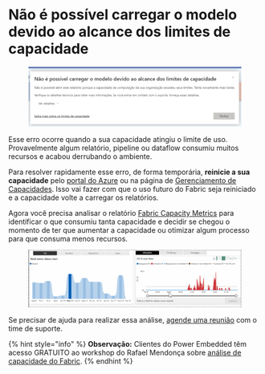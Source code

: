 # Não é possível carregar o modelo devido ao alcance dos limites de capacidade

<figure><img src="../../.gitbook/assets/image (5) (1).png" alt=""><figcaption></figcaption></figure>

Esse erro ocorre quando a sua capacidade atingiu o limite de uso. Provavelmente algum relatório, pipeline ou dataflow consumiu muitos recursos e acabou derrubando o ambiente.

Para resolver rapidamente esse erro, de forma temporária, **reinicie a sua capacidade** pelo [portal do Azure](https://portal.azure.com/#browse/Microsoft.Fabric%2Fcapacities) ou na página de [Gerenciamento de Capacidades](https://admin.powerembedded.com.br/Capacities). Isso vai fazer com que o uso futuro do Fabric seja reiniciado e a capacidade volte a carregar os relatórios.

Agora você precisa analisar o relatório [Fabric Capacity Metrics](https://appsource.microsoft.com/en-us/product/power-bi/pbi\_pcmm.microsoftpremiumfabricpreviewreport) para identificar o que consumiu tanta capacidade e decidir se chegou o momento de ter que aumentar a capacidade ou otimizar algum processo para que consuma menos recursos.

<figure><img src="../../.gitbook/assets/image (1) (1) (1) (1) (1) (1) (1).png" alt=""><figcaption></figcaption></figure>

Se precisar de ajuda para realizar essa análise, [agende uma reunião](https://powerembedded.com.br/reuniao-suporte) com o time de suporte.

{% hint style="info" %}
**Observação:** Clientes do Power Embedded têm acesso GRATUITO ao workshop do Rafael Mendonça sobre [análise de capacidade do Fabric](https://cursos.powertuning.com.br/course/microsoft-fabric-analise-de-capacidade).
{% endhint %}
